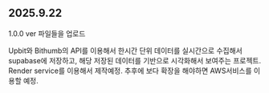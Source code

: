 ## 2025.9.22
1.0.0 ver 파일들을 업로드

Upbit와 Bithumb의 API를 이용해서 한시간 단위 데이터를 실시간으로 수집해서 supabase에 저장하고, 해당 저장된 데이터를 기반으로 시각화해서 보여주는 프로젝트.
Render service를 이용해서 제작예정. 추후에 보다 확장을 해야하면 AWS서비스를 이용할 예정.

